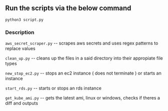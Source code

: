 ## Run the scripts via the below command

`python3 script.py`

### Description

`aws_secret_scraper.py` -- scrapes aws secrets and uses regex patterns to replace values

`clean_up.py` -- cleans up the files in a said directory into their appropiate file types

`new_stop_ec2.py` -- stops an ec2 instance ( does not terminate ) or starts an instance

`start_rds.py` -- starts or stops an rds instance 

`get_kube_ami.py` -- gets the latest ami, linux or windows, checks if theres a diff and outputs